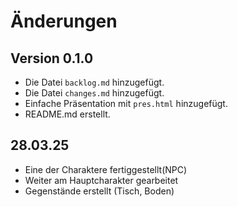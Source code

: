 # Änderungen

## Version 0.1.0

- Die Datei `backlog.md` hinzugefügt.
- Die Datei `changes.md` hinzugefügt.
- Einfache Präsentation mit `pres.html` hinzugefügt.
- README.md erstellt.

## 28.03.25

- Eine der Charaktere fertiggestellt(NPC)
- Weiter am Hauptcharakter gearbeitet
- Gegenstände erstellt (Tisch, Boden)
